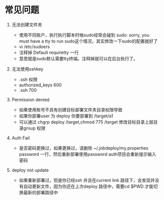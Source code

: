 # 常见问题
1. 无法创建文件夹
	* 使用不同账户，执行执行脚本时候sudo经常会碰到 sudo: sorry, you must have a tty to run sudo这个情况，其实修改一下sudo的配置就好了
	* vi /etc/sudoers 
	* 注释掉 Default requiretty 一行
	* 意思就是sudo默认需要tty终端。注释掉就可以在后台执行了。

2. 无法使用sshkey
	* .ssh 权限
	* authorized_keys 600
	* .ssh 700

3. Permission denied
	* 如果使用账号不具有创建目标部署文件夹目录权限导致
	* 如果你部署user 为 deploy 你要部署到 /target/a1
	* 可以通过 chgrp deploy /target,chmod 775 /target 修改目标目录上层目录group 权限

4. Auth Fail
	* 是否密码更换过，如果更换过，请删除 ~/.jobdeploy/my.properties password 一行，然后重新部署使用password auth项目会重新提示输入密码

5. deploy not update
    * 如果重新部署过，但是你已经ssh 并且在current link 路径下，会发现并没有自动更新文件，因为你还在上次deploy 路径中，需要cd $PWD 才能切换最新的部署路径中

